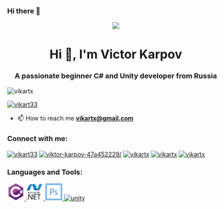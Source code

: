 ### Hi there 👋

<div id="header" align="center">
  <img src="https://media.giphy.com/media/SS8CV2rQdlYNLtBCiF/giphy.gif" width="100"/>
</div>

<h1 align="center">Hi 👋, I'm Victor Karpov</h1>
<h3 align="center">A passionate beginner C# and Unity developer from Russia</h3>

<p align="left"> <img src="https://komarev.com/ghpvc/?username=vikartx&label=Profile%20views&color=0e75b6&style=flat" alt="vikartx" /> </p>

<p align="left"> <a href="https://twitter.com/vikart33" target="blank"><img src="https://img.shields.io/twitter/follow/vikart33?logo=twitter&style=for-the-badge" alt="vikart33" /></a> </p>

- 📫 How to reach me **vikartx@gmail.com**

<h3 align="left">Connect with me:</h3>
<p align="left">
<a href="https://twitter.com/vikart33" target="blank"><img align="center" src="https://raw.githubusercontent.com/rahuldkjain/github-profile-readme-generator/master/src/images/icons/Social/twitter.svg" alt="vikart33" height="30" width="40" /></a>
<a href="https://linkedin.com/in/viktor-karpov-47a452229/" target="blank"><img align="center" src="https://raw.githubusercontent.com/rahuldkjain/github-profile-readme-generator/master/src/images/icons/Social/linked-in-alt.svg" alt="viktor-karpov-47a452229/" height="30" width="40" /></a>
<a href="https://stackoverflow.com/users/vikartx" target="blank"><img align="center" src="https://raw.githubusercontent.com/rahuldkjain/github-profile-readme-generator/master/src/images/icons/Social/stack-overflow.svg" alt="vikartx" height="30" width="40" /></a>
<a href="https://fb.com/vikartx" target="blank"><img align="center" src="https://raw.githubusercontent.com/rahuldkjain/github-profile-readme-generator/master/src/images/icons/Social/facebook.svg" alt="vikartx" height="30" width="40" /></a>
<a href="https://www.youtube.com/c/vikartx" target="blank"><img align="center" src="https://raw.githubusercontent.com/rahuldkjain/github-profile-readme-generator/master/src/images/icons/Social/youtube.svg" alt="vikartx" height="30" width="40" /></a>
</p>

<h3 align="left">Languages and Tools:</h3>
<p align="left"> <a href="https://www.w3schools.com/cs/" target="_blank" rel="noreferrer"> <img src="https://raw.githubusercontent.com/devicons/devicon/master/icons/csharp/csharp-original.svg" alt="csharp" width="40" height="40"/> </a> <a href="https://dotnet.microsoft.com/" target="_blank" rel="noreferrer"> <img src="https://raw.githubusercontent.com/devicons/devicon/master/icons/dot-net/dot-net-original-wordmark.svg" alt="dotnet" width="40" height="40"/> </a> <a href="https://www.photoshop.com/en" target="_blank" rel="noreferrer"> <img src="https://raw.githubusercontent.com/devicons/devicon/master/icons/photoshop/photoshop-line.svg" alt="photoshop" width="40" height="40"/> </a> <a href="https://unity.com/" target="_blank" rel="noreferrer"> <img src="https://www.vectorlogo.zone/logos/unity3d/unity3d-icon.svg" alt="unity" width="40" height="40"/> </a> </p>

<!--
**vikartx/vikartx** is a ✨ _special_ ✨ repository because its `README.md` (this file) appears on your GitHub profile.

Here are some ideas to get you started:

- 🔭 I’m currently working on ...
- 🌱 I’m currently learning ...
- 👯 I’m looking to collaborate on ...
- 🤔 I’m looking for help with ...
- 💬 Ask me about ...
- 📫 How to reach me: ...
- 😄 Pronouns: ...
- ⚡ Fun fact: ...
-->
